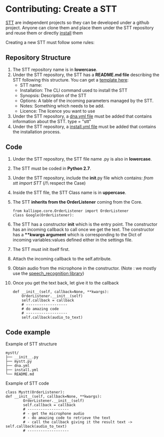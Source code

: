# Contributing: Create a STT

[STT](../stt.md) are independent projects so they can be developed under a github project. 
Anyone can clone them and place them under the STT repository and reuse them or directly [install](../stt.md) them

Creating a new STT must follow some rules:

## Repository Structure
1. The STT repository name is in __lowercase__.
1. Under the STT repository, the STT has a __README.md file__ describing the STT following this structure. You can get a [template here](stt_template.md):
    - STT name:
    - Installation:     The CLI command used to install the STT
    - Synopsis:         Description of the STT
    - Options:          A table of the incoming parameters managed by the STT.
    - Notes:            Something which needs to be add.
    - Licence:          The licence you want to use
1. Under the STT repository, a [dna.yml file](dna.md) must be added that contains information about the STT. type = "stt"
1. Under the STT repository, a [install.yml file](installation_file.md) must be added that contains the installation process.


## Code
1. Under the STT repository, the STT file name .py is also in __lowercase__.
1. The STT must be coded in __Python 2.7__.
1. Under the STT repository, include the __init__.py file which contains: *from stt import STT* (/!\ respect the Case)
1. Inside the STT file, the STT Class name is in __uppercase__.
1. The STT __inherits from the OrderListener__ coming from the Core.

    ```
    from kalliope.core.OrderListener import OrderListener
    class Google(OrderListener):
    ```

1. The STT has a constructor __init__ which is the entry point.
The constructor has an incoming callback to call once we get the text.
The constructor has a __**kwargs argument__ which is corresponding to the Dict of incoming variables:values defined either in the settings file.
1. The STT must init itself first.
1. Attach the incoming callback to the self.attribute.
1. Obtain audio from the microphone in the constructor. (Note : we mostly use the [speech_recognition library](https://pypi.python.org/pypi/SpeechRecognition/))
1. Once you get the text back, let give it to the callback

    ```
    def __init__(self, callback=None, **kwargs):
        OrderListener.__init__(self)
        self.callback = callback
        # -------------------
        # do amazing code
        # -------------------
        self.callback(audio_to_text)
    ```



## Code example

Example of STT structure
```
mystt/
├── __init__.py
├── mystt.py
├── dna.yml
├── install.yml
└── README.md
```

Example of STT code
```
class Mystt(OrderListener):
def __init__(self, callback=None, **kwargs):
        OrderListener.__init__(self)
        self.callback = callback
        # -------------------
        # - get the microphone audio 
        # - do amazing code to retrieve the text
        # - call the callback giving it the result text -> self.callback(audio_to_text)
        # -------------------
        
```
